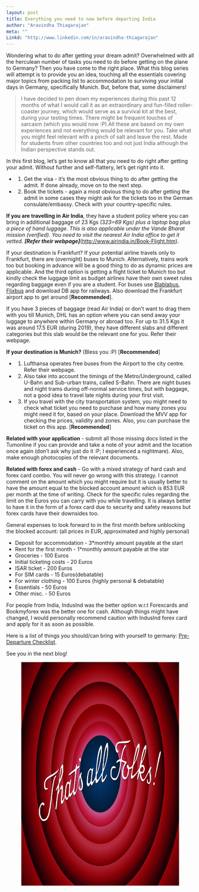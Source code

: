```yaml
---
layout: post
title: Everything you need to now before departing India
author: "Aravindha Thiagarajan"
meta: ""
Linkd: "http://www.linkedin.com/in/aravindha-thiagarajan"
---
```


Wondering what to do after getting your dream admit? Overwhelmed with all the herculean number of tasks you need to do before getting on the plane to Germany? Then you have come to the right place. What this blog series will attempt is to provide you an idea, touching all the essentials covering major topics from packing list to accommodation to surviving your initial days in Germany, specifically Munich. But, before that, some disclaimers!

> I have decided to pen down my experiences during this past 12 months of what I would call it as an extraordinary and fun-filled roller-coaster journey, which would serve as a survival kit at the best, during your testing times. There might be frequent touches of sarcasm (which you would now :P).All these are based on my own experiences and not everything would be relevant for you. Take what you might feel relevant with a pinch of salt and leave the rest. Made for students from other countries too and not just India although the Indian perspective stands out.


In this first blog, let’s get to know all that you need to do right after getting your admit. Without further and self-flattery, let’s get right into it.

>
- 1) Get the visa - it’s the most obvious thing to do after getting the admit. If done already, move on to the next step.
- 2) Book the tickets - again a most obvious thing to do after getting the admit in some cases they might ask for the tickets too in the German consulate/embassy. Check with your country-specific rules.

**If you are travelling in Air India**, they have a student policy where you can bring in additional baggage of 23 Kgs (3*23=69 Kgs) plus a laptop bag plus a piece of hand luggage. This is also applicable under the Vande Bharat mission (verified). You need to visit the nearest Air India office to get it vetted. **[Refer their webpage]***(http://www.airindia.in/Book-Flight.htm).

If your destination is Frankfurt? If your potential airline travels only to Frankfurt, there are (overnight) buses to
Munich. Alternatively, trains work too but booking in advance will be a good thing to do as dynamic prices are applicable. And the third option is getting a flight ticket to Munich too but kindly check the luggage limit as budget airlines have their own sweet rules regarding baggage even if you are a student. For buses use [Blablabus](https://www.ouibus.com/), [Flixbus](https://global.flixbus.com/bus/germany) and download DB app for railways. Also download the Frankfurt airport app to get around [**Recommended**].

If you have 3 pieces of baggage (read Air India) or don’t want to drag them with you till Munich, DHL has an option where you can send away your luggage to anywhere within Germany or abroad too. For up to 31.5 Kgs it was around 17.5 EUR (during 2019), they have different slabs and different categories but this slab would be the relevant one for you. Refer their webpage.

**If your destination is Munich?** (Bless you :P) [**Recommended**]
- 1) Lufthansa operates free buses from the Airport to the city centre. Refer their webpage.

- 2) Also take into account the timings of the Metro/Underground, called U-Bahn and Sub-urban trains, called S-Bahn. There are night buses and night trams during off-normal service times, but with baggage, not a good idea to travel late nights during your first visit.

- 3) If you travel with the city transportation system, you might need to check what ticket you need to purchase and how many zones you might need it for, based on your place. Download the MVV app for checking the prices, validity and
zones. Also, you can purchase the ticket on this app. [**Recommended**]

**Related with your application** - submit all those missing docs listed in the Tumonline if you can provide and take a note of your admit and the location once again (don’t ask why just do it :P; I experienced a nightmare). Also, make enough photocopies of the relevant documents.

**Related with forex and cash** - Go with a mixed strategy of hard cash and forex card combo. You will never go wrong
with this strategy. I cannot comment on the amount which you might require but it is usually better to have the amount equal to the blocked account amount which is 853 EUR per month at the time of writing. Check for the specific rules regarding the limit on the Euros you can carry with you while travelling. It is always better to have it in the form of a forex card due to security and safety reasons but forex cards have their downsides too.


General expenses to look forward to in the first month before unblocking the blocked account: (all prices in EUR, approximated and highly personal)
>
- Deposit for accommodation - 3*monthly amount payable at the start
- Rent for the first month - 1*monthly amount payable at the star
- Groceries - 100 Euros
- Initial ticketing costs - 20 Euros
- ISAR ticket - 200 Euros
- For SIM cards - 15  Euros(debatable)
- For winter clothing - 100 Euros (highly personal & debatable)
- Essentials - 50 Euros
- Other misc. - 50 Euros

For people from India, IndusInd was the better option w.r.t Forexcards and Bookmyforex was the better one for cash. Although things might have changed, I would personally recommend caution with IndusInd forex card and apply for it as soon as
possible.

Here is a list of things you should/can bring with yourself to germany: [Pre-Departure Checklist](/resource_documents/Packinglist.pdf). 

See you in the next blog!

<figure align="center">
<img src="/img/blog_img/Thats_all_folks.png" width="500" height="600" alt="endofdoc">
</figure>
